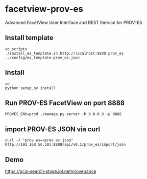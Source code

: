 # facetview-prov-es
Advanced FacetView User Interface and REST Service for PROV-ES


## Install template

```
cd scripts
./install_es_template.sh http://localhost:9200 prov_es ../config/es_template-prov_es.json
```


## Install

```
cd ..
python setup.py install
```


## Run PROV-ES FacetView on port 8888

```
PROVES_ENV=prod ./manage.py server -h 0.0.0.0 -p 8888
```


## import PROV-ES JSON via curl

```
curl -F "prov_es=<prov_es.json" http://192.168.56.101:8888/api/v0.1/prov_es/import/json
```


## Demo

https://gcis-search-stage.jpl.net/provenance
